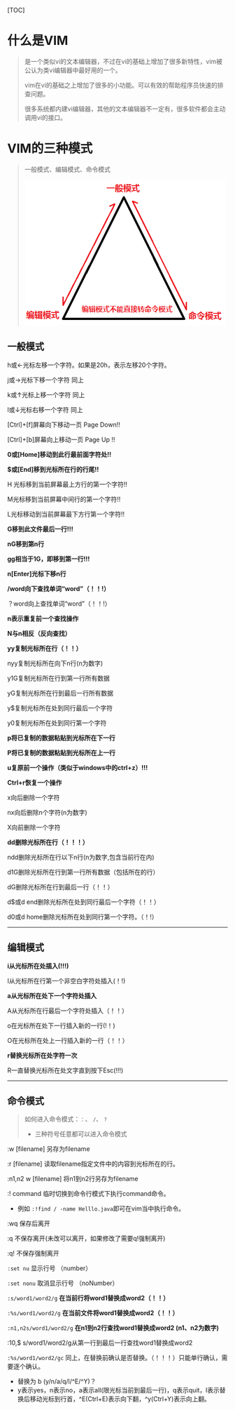 [TOC]

# 什么是VIM

> 是一个类似vi的文本编辑器，不过在vi的基础上增加了很多新特性，vim被公认为类vi编辑器中最好用的一个。
>
> vim在vi的基础之上增加了很多的小功能。可以有效的帮助程序员快速的排查问题。
>
> 很多系统都内建vi编辑器，其他的文本编辑器不一定有，很多软件都会主动调用vi的接口。



# VIM的三种模式

> 一般模式、编辑模式、命令模式
>
> ![](..\img\Linux知识\VIM三种编辑模式.png)



## 一般模式

h或←光标左移一个字符。如果是20h，表示左移20个字符。

j或→光标下移一个字符  同上

k或↑光标上移一个字符  同上

l或↓光标右移一个字符  同上

[Ctrl]+[f]屏幕向下移动一页 Page Down!!

[Ctrl]+[b]屏幕向上移动一页 Page Up !!

**0或[Home]移动到此行最前面字符处!!**

**$或[End]移到光标所在行的行尾!!**

H 光标移到当前屏幕最上方行的第一个字符!!

M光标移到当前屏幕中间行的第一个字符!!

L光标移动到当前屏幕最下方行第一个字符!!

**G移到此文件最后一行!!!**

**nG移到第n行**

**gg相当于1G，即移到第一行!!!**

**n[Enter]光标下移n行**

**/word向下查找单词“word”（！！!）**

？word向上查找单词“word”（！！!）

**n表示重复前一个查找操作**

**N与n相反（反向查找）**

 

**yy复制光标所在行（！！）**

nyy复制光标所在向下n行(n为数字)

y1G复制光标所在行到第一行所有数据

yG复制光标所在行到最后一行所有数据

y$复制光标所在处到同行最后一个字符

y0复制光标所在处到同行第一个字符

**p将已复制的数据粘贴到光标所在下一行**

**P将已复制的数据粘贴到光标所在上一行**

**u复原前一个操作（类似于windows中的ctrl+z）!!!**

**Ctrl+r恢复一个操作**

 

x向后删除一个字符

nx向后删除n个字符(n为数字)

X向前删除一个字符

**dd删除光标所在行（！！！）**

ndd删除光标所在行以下n行(n为数字,包含当前行在内)

d1G删除光标所在行到第一行所有数据（包括所在的行）

dG删除光标所在行到最后一行（！！）

d$或d end删除光标所在处到同行最后一个字符（！！）

d0或d home删除光标所在处到同行第一个字符。（！!）



------



## 编辑模式

**i从光标所在处插入(!!!)**

I从光标所在行第一个非空白字符处插入(！!)

**a从光标所在处下一个字符处插入**

A从光标所在行最后一个字符处插入（！！）

o在光标所在处下一行插入新的一行(!！)

O在光标所在处上一行插入新的一行（！！）

**r替换光标所在处字符一次**

R一直替换光标所在处文字直到按下Esc(!!!)





------



## 命令模式

> 如何进入命令模式：`：`、 `/`、  `?`
>
> - 三种符号任意都可以进入命令模式
>



:w [filename] 另存为filename

:r [filename] 读取filename指定文件中的内容到光标所在的行。

:n1,n2 w [filename] 将n1到n2行另存为filename

:! command 临时切换到命令行模式下执行command命令。 

- 例如 `:!find / -name Helllo.java`即可在vim当中执行命令。

:wq 保存后离开

:q 不保存离开(未改可以离开，如果修改了需要q!强制离开)

:q! 不保存强制离开

`:set nu` 显示行号     （number）

`:set nonu` 取消显示行号    （noNumber）

 

`:s/word1/word2/g` **在当前行将word1替换成word2（！！）**

`:%s/word1/word2/g` **在当前文件将word1替换成word2（！！）**

`:n1,n2s/word1/word2/g` **在n1到n2行查找word1替换成word2 (n1、n2为数字)** 

:10,$ s/word1/word2/g从第一行到最后一行查找word1替换成word2

`:%s/word1/word2/gc` 同上，在替换前确认是否替换。（！！！）只能单行确认，需要逐个确认。

- 替换为 b (y/n/a/q/l/^E/^Y)？
- y表示yes，n表示no，a表示all(限光标当前到最后一行)，q表示quit，l表示替换后移动光标到行首，^E(Ctrl+E)表示向下翻，^y(Ctrl+Y)表示向上翻。